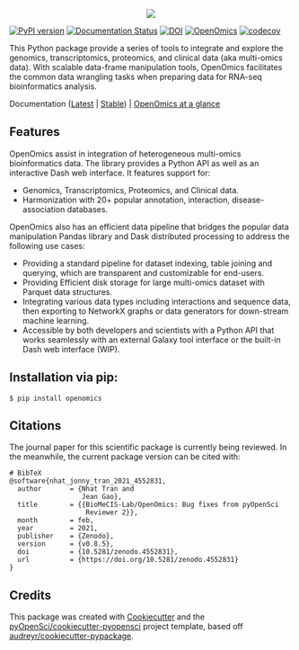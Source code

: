 <p align="center">
  <img src="https://github.com/BioMeCIS-Lab/OpenOmics/raw/master/openomics_web/assets/openomics_logo.png" max-height="200">
</p>

[![PyPI version](https://badge.fury.io/py/openomics.svg)](https://badge.fury.io/py/openomics)
[![Documentation Status](https://readthedocs.org/projects/openomics/badge/?version=latest)](https://openomics.readthedocs.io/en/latest/?badge=latest)
[![DOI](https://zenodo.org/badge/125549505.svg)](https://zenodo.org/badge/latestdoi/125549505)
[![OpenOmics](https://github.com/BioMeCIS-Lab/OpenOmics/actions/workflows/python-package.yml/badge.svg?branch=master)](https://github.com/BioMeCIS-Lab/OpenOmics/actions/workflows/python-package.yml)
[![codecov](https://codecov.io/gh/BioMeCIS-Lab/OpenOmics/branch/master/graph/badge.svg?token=WAN3PJwM42)](https://codecov.io/gh/BioMeCIS-Lab/OpenOmics)

This Python package provide a series of tools to integrate and explore the genomics, transcriptomics, proteomics, and
clinical data (aka multi-omics data). With scalable data-frame manipulation tools, OpenOmics facilitates the common
data wrangling tasks when preparing data for RNA-seq bioinformatics analysis.

Documentation ([Latest](https://openomics.readthedocs.io/en/latest/)
| [Stable](https://openomics.readthedocs.io/en/stable/))
| [OpenOmics at a glance](https://openomics.readthedocs.io/en/latest/usage/getting-started.html)

## Features
OpenOmics assist in integration of heterogeneous multi-omics bioinformatics data. The library provides a Python API as well as an interactive Dash web interface.
It features support for:
- Genomics, Transcriptomics, Proteomics, and Clinical data.
- Harmonization with 20+ popular annotation, interaction, disease-association databases.

OpenOmics also has an efficient data pipeline that bridges the popular data manipulation Pandas library and Dask distributed processing to address the following use cases:

- Providing a standard pipeline for dataset indexing, table joining and querying, which are transparent and customizable
  for end-users.
- Providing Efficient disk storage for large multi-omics dataset with Parquet data structures.
- Integrating various data types including interactions and sequence data, then exporting to NetworkX graphs or data generators for down-stream machine learning.
- Accessible by both developers and scientists with a Python API that works seamlessly with an external Galaxy tool interface or the built-in Dash web interface (WIP).


## Installation via pip:

```
$ pip install openomics
```

## 

## Citations
The journal paper for this scientific package is currently being reviewed. In the meanwhile, the current package version can be cited with:

    # BibTeX
    @software{nhat_jonny_tran_2021_4552831,
      author       = {Nhat Tran and
                      Jean Gao},
      title        = {{BioMeCIS-Lab/OpenOmics: Bug fixes from pyOpenSci
                       Reviewer 2}},
      month        = feb,
      year         = 2021,
      publisher    = {Zenodo},
      version      = {v0.8.5},
      doi          = {10.5281/zenodo.4552831},
      url          = {https://doi.org/10.5281/zenodo.4552831}
    }

## Credits

This package was created with [Cookiecutter](https://github.com/audreyr/cookiecutter) and the [pyOpenSci/cookiecutter-pyopensci](https://github.com/pyOpenSci/cookiecutter-pyopensci) project template, based off [audreyr/cookiecutter-pypackage](https://github.com/audreyr/cookiecutter-pypackage).
